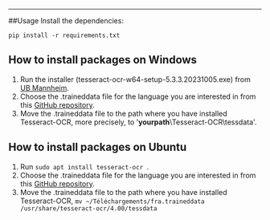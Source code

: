 
___
##Usage
Install the dependencies:

```consol
pip install -r requirements.txt
```


## How to install packages on Windows
1. Run the installer (tesseract-ocr-w64-setup-5.3.3.20231005.exe) from [UB Mannheim](https://github.com/UB-Mannheim/tesseract/wiki).
2. Choose the .traineddata file for the language you are interested in from this [GitHub repository](https://github.com/tesseract-ocr/tessdata/tree/main).
3. Move the .traineddata file to the path where you have installed Tesseract-OCR, more precisely, to '**yourpath**\Tesseract-OCR\tessdata'.

## How to install packages on Ubuntu
1. Run ```sudo apt install tesseract-ocr ```.
2. Choose the .traineddata file for the language you are interested in from this [GitHub repository](https://github.com/tesseract-ocr/tessdata/tree/main).
3. Move the .traineddata file to the path where you have installed Tesseract-OCR, ```mv ~/Téléchargements/fra.traineddata /usr/share/tesseract-ocr/4.00/tessdata```